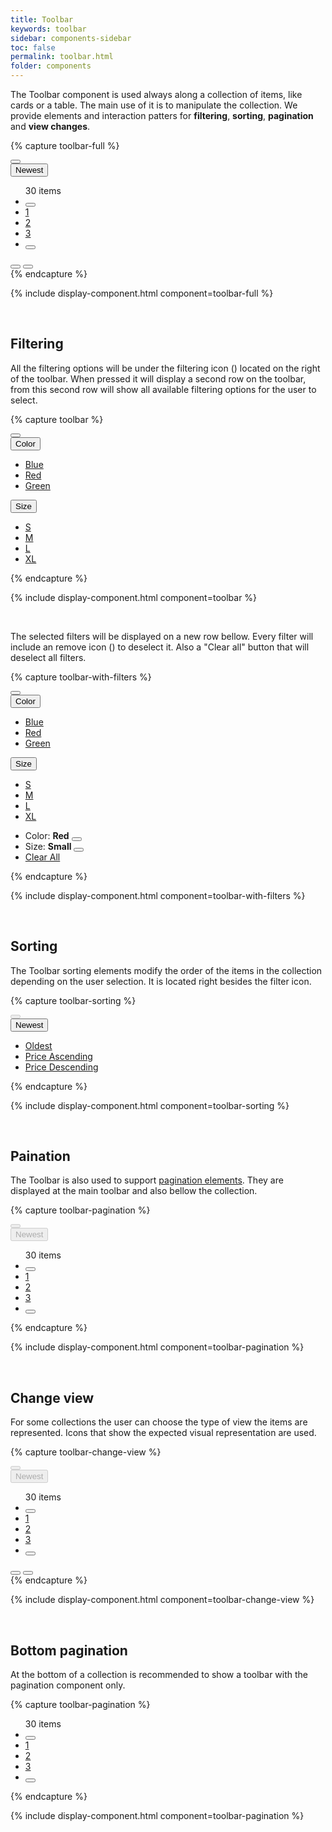 ```yaml
---
title: Toolbar
keywords: toolbar
sidebar: components-sidebar
toc: false
permalink: toolbar.html
folder: components
---
```


The Toolbar component is used always along a collection of items, like cards or a table. The main use of it is to manipulate the collection. We provide elements and interaction patters for **filtering**, **sorting**, **pagination** and **view changes**.

{% capture toolbar-full %}
<div class="tn-toolbar">
    <div class="tn-toolbar__group tn-toolbar__group--filter">
        <button class="tn-button tn-button--text tn-button--icon tn-toolbar__button" aria-label="BUTTON_LABEL">
            <span class="tn-icon tn-icon--filter tn-icon--medium" role="presentation"></span>
        </button>
        <span role="separator"></span>
        <div class="tn-dropdown">
            <button class="tn-dropdown__control tn-dropdown__control--no-border">
                <span class="tn-icon tn-icon--sort tn-dropdown__icon" role="presentation"></span>
                Newest
            </button>
        </div>
        <span role="separator"></span>
    </div>
    <div class="tn-toolbar__group tn-toolbar__group--view">
        <div class="tn-toolbar__pagination">
            <ul class="tn-pagination">
                <span class="tn-pagination__total">30 items</span>
                <li class="tn-pagination__item">
                    <button class="tn-button tn-button--text tn-button--icon tn-button--small" aria-label="Previous" aria-disabled="true">
                        <span class="tn-icon tn-icon--chevron-back tn-icon--small" role="presentation"></span>
                    </button>
                </li>
                <li class="tn-pagination__item">
                    <a href="#" class="tn-pagination__link" aria-selected="true">1</a>
                </li>
                <li class="tn-pagination__item">
                    <a href="#" class="tn-pagination__link">2</a>
                </li>
                <li class="tn-pagination__item">
                    <a href="#" class="tn-pagination__link">3</a>
                </li>
                <li class="tn-pagination__item">
                    <button class="tn-button tn-button--text tn-button--icon tn-button--small" aria-label="Next">
                        <span class="tn-icon tn-icon--chevron tn-icon--small" role="presentation"></span>
                    </button>
                </li>
            </ul>
        </div>
        <div class="tn-toolbar__view-as">
            <button class="tn-button tn-button--text tn-button--icon" aria-label="View as grid" aria-pressed="true">
                <span class="tn-icon tn-icon--grid tn-icon--medium" role="presentation"></span>
            </button>
            <button class="tn-button tn-button--text tn-button--icon" aria-label="View as list" aria-pressed="false">
                <span class="tn-icon tn-icon--list tn-icon--medium" role="presentation"></span>
            </button>
        </div>
    </div>
</div>
{% endcapture %}

{% include display-component.html component=toolbar-full %}

<br/>

## Filtering

All the filtering options will be under the filtering icon (<span class="tn-icon tn-icon--filter tn-icon--medium" style="font-size: 1em; vertical-align: middle;"></span>) located on the right of the toolbar. When pressed it will display a second row on the toolbar, from this second row will show all available filtering options for the user to select.

{% capture toolbar %}
<div class="tn-toolbar">
    <div class="tn-toolbar__group tn-toolbar__group--filter">
        <button class="tn-button tn-button--text tn-button--icon tn-toolbar__button" aria-label="BUTTON_LABEL" aria-expanded="false" aria-controls="gfAMe850" aria-haspopup="true">
            <span class="tn-icon tn-icon--filter tn-icon--medium" role="presentation"></span>
        </button>
    </div>
    <!-- FILTER OPTIONS ROW -->
    <div class="tn-toolbar__group tn-toolbar__group--filter-options" id="gfAMe850" aria-hidden="true">
        <div class="tn-dropdown">
            <button class="tn-dropdown__control tn-dropdown__control--no-border" aria-controls="I5fPJ494" aria-expanded="false" aria-haspopup="true">
                Color
            </button>
            <ul class="tn-dropdown__menu" aria-hidden="true" id="I5fPJ494">
                <li><a href="#" class="tn-dropdown__item">Blue</a></li>
                <li><a href="#" class="tn-dropdown__item">Red</a></li>
                <li><a href="#" class="tn-dropdown__item">Green</a></li>
            </ul>
        </div>
        <span role="separator"></span>
        <div class="tn-dropdown">
            <button class="tn-dropdown__control tn-dropdown__control--no-border" aria-controls="EewD5366" aria-expanded="false" aria-haspopup="true">
                Size
            </button>
            <ul class="tn-dropdown__menu" aria-hidden="true" id="EewD5366">
                <li><a href="#" class="tn-dropdown__item">S</a></li>
                <li><a href="#" class="tn-dropdown__item">M</a></li>
                <li><a href="#" class="tn-dropdown__item">L</a></li>
                <li><a href="#" class="tn-dropdown__item">XL</a></li>
            </ul>
        </div>
        <span role="separator"></span>
    </div>
</div>
{% endcapture %}

{% include display-component.html component=toolbar %}

<br />

The selected filters will be displayed on a new row bellow. Every filter will include an remove icon (<span class="tn-icon tn-icon--filterremove" style="font-size: 1em; vertical-align: middle"></span>) to deselect it. Also a "Clear all" button that will deselect all filters.

{% capture toolbar-with-filters %}
<div class="tn-toolbar">
    <div class="tn-toolbar__group tn-toolbar__group--filter">
        <button class="tn-button tn-button--text tn-button--icon tn-toolbar__button" aria-label="BUTTON_LABEL" aria-expanded="false" aria-controls="gfAMe851" aria-haspopup="true">
            <span class="tn-icon tn-icon--filter tn-icon--medium" role="presentation"></span>
        </button>
    </div>
    <!-- FILTER OPTIONS ROW -->
    <div class="tn-toolbar__group tn-toolbar__group--filter-options" id="gfAMe851" aria-hidden="true">
        <div class="tn-dropdown">
            <button class="tn-dropdown__control tn-dropdown__control--no-border" aria-controls="I5fPJ494" aria-expanded="false" aria-haspopup="true">
                Color
            </button>
            <ul class="tn-dropdown__menu" aria-hidden="true" id="I5fPJ494">
                <li><a href="#" class="tn-dropdown__item">Blue</a></li>
                <li><a href="#" class="tn-dropdown__item">Red</a></li>
                <li><a href="#" class="tn-dropdown__item">Green</a></li>
            </ul>
        </div>
        <span role="separator"></span>
        <div class="tn-dropdown">
            <button class="tn-dropdown__control tn-dropdown__control--no-border" aria-controls="EewD5366" aria-expanded="false" aria-haspopup="true">
                Size
            </button>
            <ul class="tn-dropdown__menu" aria-hidden="true" id="EewD5366">
                <li><a href="#" class="tn-dropdown__item">S</a></li>
                <li><a href="#" class="tn-dropdown__item">M</a></li>
                <li><a href="#" class="tn-dropdown__item">L</a></li>
                <li><a href="#" class="tn-dropdown__item">XL</a></li>
            </ul>
        </div>
        <span role="separator"></span>
    </div>
    <div class="tn-toolbar__group tn-toolbar__group--applied-filters">
        <ul class="tn-toolbar__applied-filter-list">
            <li class="tn-toolbar__applied-filter-item">
                <span>Color: <strong>Red</strong></span>
                <button class="tn-button tn-button--text tn-button--small tn-button--icon" aria-label="Clear">
                    <span class="tn-icon tn-icon--filterremove" role="presentation"></span>
                </button>
            </li>
            <li class="tn-toolbar__applied-filter-item">
                <span>Size: <strong>Small</strong></span>
                <button class="tn-button tn-button--text tn-button--small tn-button--icon" aria-label="Clear">
                    <span class="tn-icon tn-icon--filterremove" role="presentation"></span>
                </button>
            </li>
            <li class="tn-toolbar__applied-filter-item">
                <a href="#" class="tn-toolbar__applied-filter-clear">Clear All</a>
            </li>
        </ul>
    </div>
</div>
{% endcapture %}

{% include display-component.html component=toolbar-with-filters %}

<br/>

## Sorting

The Toolbar sorting elements modify the order of the items in the collection depending on the user selection. It is located right besides the filter icon.

{% capture toolbar-sorting %}
<div class="tn-toolbar">
    <div class="tn-toolbar__group tn-toolbar__group--filter">
        <button class="tn-button tn-button--text tn-button--icon tn-toolbar__button" aria-label="BUTTON_LABEL" disabled aria-disabled="true">
            <span class="tn-icon tn-icon--filter tn-icon--medium" role="presentation"></span>
        </button>
        <span role="separator"></span>
        <div class="tn-dropdown">
            <button class="tn-dropdown__control tn-dropdown__control--no-border" aria-controls="oEeRk206" aria-expanded="false" aria-haspopup="true">
                <span class="tn-icon tn-icon--sort tn-dropdown__icon" role="presentation"></span>
                Newest
            </button>
            <ul class="tn-dropdown__menu" aria-hidden="true" id="oEeRk206">
                <li><a href="#" class="tn-dropdown__item">Oldest</a></li>
                <li><a href="#" class="tn-dropdown__item">Price Ascending</a></li>
                <li><a href="#" class="tn-dropdown__item">Price Descending</a></li>
            </ul>
        </div>
        <span role="separator"></span>
    </div>
</div>
{% endcapture %}

{% include display-component.html component=toolbar-sorting %}

<br />

## Paination

The Toolbar is also used to support [pagination elements](pagination.html). They are displayed at the main toolbar and also bellow the collection.

{% capture toolbar-pagination %}
<div class="tn-toolbar">
    <div class="tn-toolbar__group tn-toolbar__group--filter">
        <button class="tn-button tn-button--text tn-button--icon tn-toolbar__button" aria-label="BUTTON_LABEL" disabled aria-disabled="true">
            <span class="tn-icon tn-icon--filter tn-icon--medium" role="presentation"></span>
        </button>
        <span role="separator"></span>
        <div class="tn-dropdown">
            <button class="tn-dropdown__control tn-dropdown__control--no-border" disabled aria-disabled="true">
                <span class="tn-icon tn-icon--sort tn-dropdown__icon" role="presentation"></span>
                Newest
            </button>
        </div>
        <span role="separator"></span>
    </div>
    <div class="tn-toolbar__group tn-toolbar__group--view">
        <div class="tn-toolbar__pagination">
            <ul class="tn-pagination">
                <span class="tn-pagination__total">30 items</span>
                <li class="tn-pagination__item">
                    <button class="tn-button tn-button--text tn-button--icon tn-button--small" aria-label="Previous" aria-disabled="true">
                        <span class="tn-icon tn-icon--chevron-back tn-icon--small" role="presentation"></span>
                    </button>
                </li>
                <li class="tn-pagination__item">
                    <a href="#" class="tn-pagination__link" aria-selected="true">1</a>
                </li>
                <li class="tn-pagination__item">
                    <a href="#" class="tn-pagination__link">2</a>
                </li>
                <li class="tn-pagination__item">
                    <a href="#" class="tn-pagination__link">3</a>
                </li>
                <li class="tn-pagination__item">
                    <button class="tn-button tn-button--text tn-button--icon tn-button--small" aria-label="Next">
                        <span class="tn-icon tn-icon--chevron tn-icon--small" role="presentation"></span>
                    </button>
                </li>
            </ul>
        </div>
    </div>
</div>
{% endcapture %}

{% include display-component.html component=toolbar-pagination %}

<br />

## Change view

For some collections the user can choose the type of view the items are represented. Icons that show the expected visual representation are used.

{% capture toolbar-change-view %}
<div class="tn-toolbar">
    <div class="tn-toolbar__group tn-toolbar__group--filter">
        <button class="tn-button tn-button--text tn-button--icon tn-toolbar__button" aria-label="BUTTON_LABEL" disabled aria-disabled="true">
            <span class="tn-icon tn-icon--filter tn-icon--medium" role="presentation"></span>
        </button>
        <span role="separator"></span>
        <div class="tn-dropdown">
            <button class="tn-dropdown__control tn-dropdown__control--no-border" disabled aria-disabled="true">
                <span class="tn-icon tn-icon--sort tn-dropdown__icon" role="presentation"></span>
                Newest
            </button>
        </div>
        <span role="separator"></span>
    </div>
    <div class="tn-toolbar__group tn-toolbar__group--view">
        <div class="tn-toolbar__pagination">
            <ul class="tn-pagination">
                <span class="tn-pagination__total">30 items</span>
                <li class="tn-pagination__item">
                    <button class="tn-button tn-button--text tn-button--icon tn-button--small" aria-label="Previous" aria-disabled="true">
                        <span class="tn-icon tn-icon--chevron-back tn-icon--small" role="presentation"></span>
                    </button>
                </li>
                <li class="tn-pagination__item">
                    <a href="#" class="tn-pagination__link" aria-selected="true">1</a>
                </li>
                <li class="tn-pagination__item">
                    <a href="#" class="tn-pagination__link">2</a>
                </li>
                <li class="tn-pagination__item">
                    <a href="#" class="tn-pagination__link">3</a>
                </li>
                <li class="tn-pagination__item">
                    <button class="tn-button tn-button--text tn-button--icon tn-button--small" aria-label="Next">
                        <span class="tn-icon tn-icon--chevron tn-icon--small" role="presentation"></span>
                    </button>
                </li>
            </ul>
        </div>
        <div class="tn-toolbar__view-as">
            <button class="tn-button tn-button--text tn-button--icon" aria-label="View as grid" aria-pressed="true">
                <span class="tn-icon tn-icon--grid tn-icon--medium" role="presentation"></span>
            </button>
            <button class="tn-button tn-button--text tn-button--icon" aria-label="View as list" aria-pressed="false">
                <span class="tn-icon tn-icon--list tn-icon--medium" role="presentation"></span>
            </button>
        </div>
    </div>
</div>
{% endcapture %}

{% include display-component.html component=toolbar-change-view %}

<br/>

## Bottom pagination

At the bottom of a collection is recommended to show a toolbar with the pagination component only.

{% capture toolbar-pagination %}
<div class="tn-toolbar">
    <div class="tn-toolbar__group tn-toolbar__group--view">
        <div class="tn-toolbar__pagination">
            <ul class="tn-pagination">
                <span class="tn-pagination__total">30 items</span>
                <li class="tn-pagination__item">
                    <button class="tn-button tn-button--text tn-button--icon tn-button--small" aria-label="Previous" aria-disabled="true">
                        <span class="tn-icon tn-icon--chevron-back tn-icon--small" role="presentation"></span>
                    </button>
                </li>
                <li class="tn-pagination__item">
                    <a href="#" class="tn-pagination__link" aria-selected="true">1</a>
                </li>
                <li class="tn-pagination__item">
                    <a href="#" class="tn-pagination__link">2</a>
                </li>
                <li class="tn-pagination__item">
                    <a href="#" class="tn-pagination__link">3</a>
                </li>
                <li class="tn-pagination__item">
                    <button class="tn-button tn-button--text tn-button--icon tn-button--small" aria-label="Next">
                        <span class="tn-icon tn-icon--chevron tn-icon--small" role="presentation"></span>
                    </button>
                </li>
            </ul>
        </div>
    </div>
</div>
{% endcapture %}

{% include display-component.html component=toolbar-pagination %}
